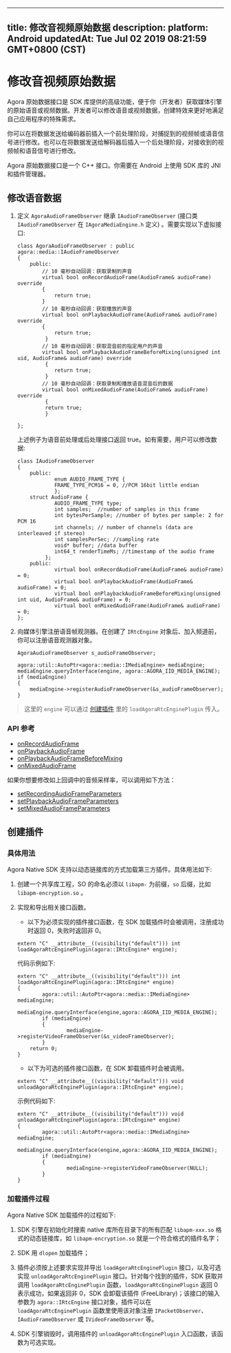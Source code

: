 
---
title: 修改音视频原始数据
description: 
platform: Android
updatedAt: Tue Jul 02 2019 08:21:59 GMT+0800 (CST)
---
# 修改音视频原始数据
Agora 原始数据接口是 SDK 库提供的高级功能，便于你（开发者）获取媒体引擎的原始语音或视频数据。开发者可以修改语音或视频数据，创建特效来更好地满足自己应用程序的特殊需求。

你可以在将数据发送给编码器前插入一个前处理阶段，对捕捉到的视频帧或语音信号进行修改。也可以在将数据发送给解码器后插入一个后处理阶段，对接收到的视频帧和语音信号进行修改。

Agora 原始数据接口是一个 C++ 接口。你需要在 Android 上使用 SDK 库的 JNI 和插件管理器。

## 修改语音数据

1.  定义 `AgoraAudioFrameObserver` 继承 `IAudioFrameObserver` \(接口类 `IAudioFrameObserver` 在 `IAgoraMediaEngine.h` 定义\) 。需要实现以下虚拟接口:

	```
	class AgoraAudioFrameObserver : public agora::media::IAudioFrameObserver
	{
		public:
		    // 10 毫秒自动回调：获取录制的声音
			virtual bool onRecordAudioFrame(AudioFrame& audioFrame) override
			{
				return true;
			}
			// 10 毫秒自动回调：获取播放的声音
			virtual bool onPlaybackAudioFrame(AudioFrame& audioFrame) override
			{
				return true;
			 }
		    // 10 毫秒自动回调：获取混音前的指定用户的声音
			virtual bool onPlaybackAudioFrameBeforeMixing(unsigned int uid, AudioFrame& audioFrame) override
			 {
				return true;
			 }
			// 10 毫秒自动回调：获取录制和播放语音混音后的数据
			virtual bool onMixedAudioFrame(AudioFrame& audioFrame) override
			 {
			 return true;
			 }

	};
	```

	上述例子为语音前处理或后处理接口返回 true。如有需要，用户可以修改数据:

	```
	class IAudioFrameObserver
	{
		public:
				enum AUDIO_FRAME_TYPE {
				FRAME_TYPE_PCM16 = 0, //PCM 16bit little endian
				};
		struct AudioFrame {
				AUDIO_FRAME_TYPE type;
				int samples;  //number of samples in this frame
				int bytesPerSample; //number of bytes per sample: 2 for PCM 16
				int channels; // number of channels (data are interleaved if stereo)
				int samplesPerSec; //sampling rate
				void* buffer; //data buffer
				int64_t renderTimeMs; //timestamp of the audio frame
			 };
		public:
				virtual bool onRecordAudioFrame(AudioFrame& audioFrame) = 0;
				virtual bool onPlaybackAudioFrame(AudioFrame& audioFrame) = 0;
				virtual bool onPlaybackAudioFrameBeforeMixing(unsigned int uid, AudioFrame& audioFrame) = 0;
				virtual bool onMixedAudioFrame(AudioFrame& audioFrame) = 0;
	};
	```

2.  向媒体引擎注册语音帧观测器。在创建了 `IRtcEngine` 对象后、加入频道前，你可以注册语音观测器对象。

	```
	AgoraAudioFrameObserver s_audioFrameObserver;

	agora::util::AutoPtr<agora::media::IMediaEngine> mediaEngine;
	mediaEngine.queryInterface(engine, agora::AGORA_IID_MEDIA_ENGINE);
	if (mediaEngine)
	{
		mediaEngine->registerAudioFrameObserver(&s_audioFrameObserver);
	}
	```

> 这里的 `engine` 可以通过 [创建插件](#create_plugin) 里的 `loadAgoraRtcEnginePlugin` 传入。

### API 参考

- [onRecordAudioFrame](https://docs.agora.io/cn/Voice/API%20Reference/cpp/classagora_1_1media_1_1_i_audio_frame_observer.html#ac6ab0c792420daf929fed78f9d39f728)
- [onPlaybackAudioFrame](https://docs.agora.io/cn/Voice/API%20Reference/cpp/classagora_1_1media_1_1_i_audio_frame_observer.html#aefc7f9cb0d1fcbc787775588bc849bac)
- [onPlaybackAudioFrameBeforeMixing](https://docs.agora.io/cn/Voice/API%20Reference/cpp/classagora_1_1media_1_1_i_audio_frame_observer.html#ae04d85a65eefec5e7c1e0477bcaa067c)
- [onMixedAudioFrame](https://docs.agora.io/cn/Voice/API%20Reference/cpp/classagora_1_1media_1_1_i_audio_frame_observer.html#a78d095cbd0b8ee04f657430bb6de8100)

如果你想要修改如上回调中的音频采样率，可以调用如下方法：

- [setRecordingAudioFrameParameters](https://docs.agora.io/cn/Voice/API%20Reference/cpp/classagora_1_1rtc_1_1_i_rtc_engine.html#a2c4717760b5fbf1bb8c1a3c16ca67fe5)
- [setPlaybackAudioFrameParameters](https://docs.agora.io/cn/Voice/API%20Reference/cpp/classagora_1_1rtc_1_1_i_rtc_engine.html#aa5f2f6eb3db5acaaf8c40818d90694f1)
- [setMixedAudioFrameParameters](https://docs.agora.io/cn/Voice/API%20Reference/cpp/classagora_1_1rtc_1_1_i_rtc_engine.html#a520ebcda51b5eb488339f3a12dfb8013)


## 创建插件

### 具体用法

Agora Native SDK 支持以动态链接库的方式加载第三方插件。具体用法如下:

1.  创建一个共享库工程，SO 的命名必须以 `libapm-` 为前缀，`so` 后缀，比如 `libapm-encryption.so` 。

2.  实现和导出相关接口函数。

	-   以下为必须实现的插件接口函数，在 SDK 加载插件时会被调用，注册成功时返回 0，失败时返回非 0。

	```
	extern "C" __attribute__((visibility("default"))) int loadAgoraRtcEnginePlugin(agora::IRtcEngine* engine);
	```

	代码示例如下:

	```
	extern "C" __attribute__((visibility("default"))) int loadAgoraRtcEnginePlugin(agora::IRtcEngine* engine)
	{
			agora::util::AutoPtr<agora::media::IMediaEngine> mediaEngine;
			mediaEngine.queryInterface(engine,agora::AGORA_IID_MEDIA_ENGINE);
			if (mediaEngine)
			{
					mediaEngine->registerVideoFrameObserver(&s_videoFrameObserver);
			}
		return 0;
	}
	```

	-   以下为可选的插件接口函数，在 SDK 卸载插件时会被调用。

	```
	extern "C" __attribute__((visibility("default"))) void unloadAgoraRtcEnginePlugin(agora::IRtcEngine* engine);
	```

	示例代码如下:

	```
	extern "C" __attribute__((visibility("default"))) void unloadAgoraRtcEnginePlugin(agora::IRtcEngine* engine)
	{
			agora::util::AutoPtr<agora::media::IMediaEngine> mediaEngine;
			mediaEngine.queryInterface(engine,agora::AGORA_IID_MEDIA_ENGINE);
			if (mediaEngine)
			{
					mediaEngine->registerVideoFrameObserver(NULL);
			}
	}
	```

### 加载插件过程

Agora Native SDK 加载插件的过程如下:

1.  SDK 引擎在初始化时搜索 native 库所在目录下的所有匹配 `libapm-xxx.so` 格式的动态链接库，如 `libapm-encryption.so` 就是一个符合格式的插件名字；

2.  SDK 用 `dlopen` 加载插件；

3.  插件必须按上述要求实现并导出 `loadAgoraRtcEnginePlugin` 接口，以及可选实现 `unloadAgoraRtcEnginePlugin` 接口。针对每个找到的插件，SDK 获取并调用 `loadAgoraRtcEnginePlugin` 函数，`loadAgoraRtcEnginePlugin` 返回 0 表示成功，如果返回非 0，SDK 会卸载该插件 \(FreeLibrary\)；该接口的输入参数为 `agora::IRtcEngine` 接口对象，插件可以在 `loadAgoraRtcEnginePlugin` 函数里使用该对象注册 `IPacketObserver`、`IAudioFrameObserver` 或 `IVideoFrameObserver` 等。

4.  SDK 引擎销毁时，调用插件的 `unloadAgoraRtcEnginePlugin` 入口函数，该函数为可选实现。



